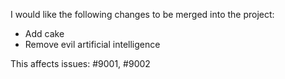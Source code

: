 I would like the following changes to be merged into the project:

<!-- List your changes here -->
*  Add cake
*  Remove evil artificial intelligence

<!-- Either delete this, or list the appropriate issues -->
This affects issues: #9001, #9002
